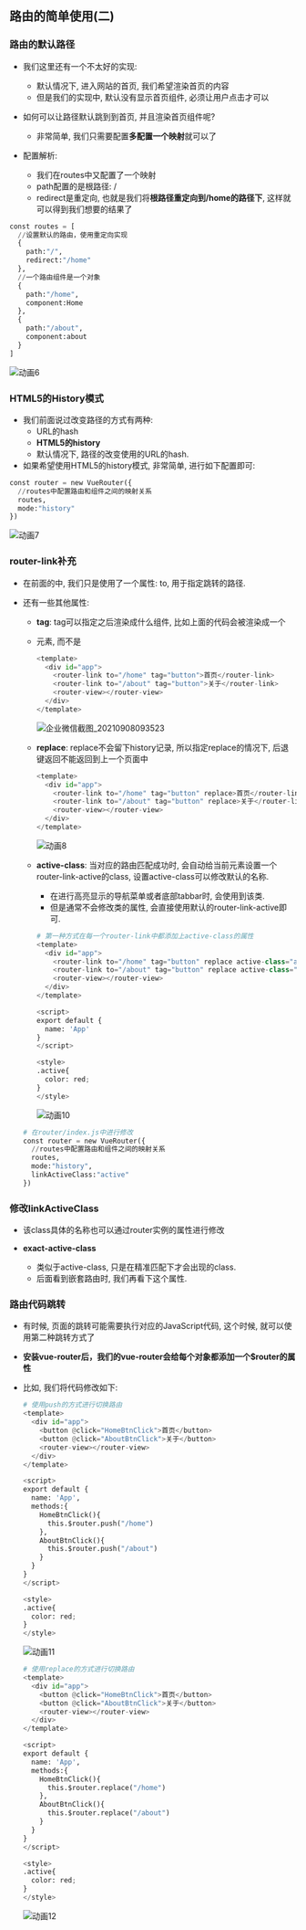 ## 路由的简单使用(二)

### 路由的默认路径

- 我们这里还有一个不太好的实现:
  - 默认情况下, 进入网站的首页, 我们希望<router-view>渲染首页的内容
  - 但是我们的实现中, 默认没有显示首页组件, 必须让用户点击才可以
- 如何可以让路径默认跳到到首页, 并且<router-view>渲染首页组件呢?
  - 非常简单, 我们只需要配置**多配置一个映射**就可以了

- 配置解析:
  - 我们在routes中又配置了一个映射
  - path配置的是根路径: /
  - redirect是重定向, 也就是我们将**根路径重定向到/home的路径下**, 这样就可以得到我们想要的结果了

```python
const routes = [
  //设置默认的路由，使用重定向实现
  {
    path:"/",
    redirect:"/home"
  },
  //一个路由组件是一个对象
  {
    path:"/home",
    component:Home
  },
  {
    path:"/about",
    component:about
  }
]
```

![动画6](images/动画6.gif)

### HTML5的History模式

- 我们前面说过改变路径的方式有两种:
  - URL的hash
  - **HTML5的history**
  - 默认情况下, 路径的改变使用的URL的hash.
- 如果希望使用HTML5的history模式, 非常简单, 进行如下配置即可:

```python
const router = new VueRouter({
  //routes中配置路由和组件之间的映射关系
  routes,
  mode:"history"
})
```

![动画7](images/动画7.gif)

### router-link补充

- 在前面的<router-link>中, 我们只是使用了一个属性: to, 用于指定跳转的路径.

- <router-link>还有一些其他属性:

  - **tag**: tag可以指定<router-link>之后渲染成什么组件, 比如上面的代码会被渲染成一个<li>元素, 而不是<a>

    ```python
    <template>
      <div id="app">
        <router-link to="/home" tag="button">首页</router-link>
        <router-link to="/about" tag="button">关于</router-link>
        <router-view></router-view>
      </div>
    </template>
    ```

    ![企业微信截图_20210908093523](images/企业微信截图_20210908093523.png)

  - **replace**: replace不会留下history记录, 所以指定replace的情况下, 后退键返回不能返回到上一个页面中

    ```python
    <template>
      <div id="app">
        <router-link to="/home" tag="button" replace>首页</router-link>
        <router-link to="/about" tag="button" replace>关于</router-link>
        <router-view></router-view>
      </div>
    </template>
    ```

    ![动画8](images/动画8.gif)

  - **active-class**: 当<router-link>对应的路由匹配成功时, 会自动给当前元素设置一个router-link-active的class, 设置active-class可以修改默认的名称.

    - 在进行高亮显示的导航菜单或者底部tabbar时, 会使用到该类.
    - 但是通常不会修改类的属性, 会直接使用默认的router-link-active即可. 

    ```python
    # 第一种方式在每一个router-link中都添加上active-class的属性
    <template>
      <div id="app">
        <router-link to="/home" tag="button" replace active-class="active">首页</router-link>
        <router-link to="/about" tag="button" replace active-class="active">关于</router-link>
        <router-view></router-view>
      </div>
    </template>
    
    <script>
    export default {
      name: 'App'
    }
    </script>
    
    <style>
    .active{
      color: red;
    }
    </style>
    ```

    ![动画10](images/动画10.gif)

  ```python
  # 在router/index.js中进行修改
  const router = new VueRouter({
    //routes中配置路由和组件之间的映射关系
    routes,
    mode:"history",
    linkActiveClass:"active"
  })
  ```

### 修改linkActiveClass

- 该class具体的名称也可以通过router实例的属性进行修改

- **exact-active-class**
  - 类似于active-class, 只是在精准匹配下才会出现的class.
  - 后面看到嵌套路由时, 我们再看下这个属性.

### 路由代码跳转

- 有时候, 页面的跳转可能需要执行对应的JavaScript代码, 这个时候, 就可以使用第二种跳转方式了
  
- **安装vue-router后，我们的vue-router会给每个对象都添加一个$router的属性**
  
- 比如, 我们将代码修改如下: 

  ```python
  # 使用push的方式进行切换路由
  <template>
    <div id="app">
      <button @click="HomeBtnClick">首页</button>
      <button @click="AboutBtnClick">关于</button>
      <router-view></router-view>
    </div>
  </template>
  
  <script>
  export default {
    name: 'App',
    methods:{
      HomeBtnClick(){
        this.$router.push("/home")
      },
      AboutBtnClick(){
        this.$router.push("/about")
      }
    }
  }
  </script>
  
  <style>
  .active{
    color: red;
  }
  </style>
  ```

  ![动画11](images/动画11.gif)

  ```python
  # 使用replace的方式进行切换路由
  <template>
    <div id="app">
      <button @click="HomeBtnClick">首页</button>
      <button @click="AboutBtnClick">关于</button>
      <router-view></router-view>
    </div>
  </template>
  
  <script>
  export default {
    name: 'App',
    methods:{
      HomeBtnClick(){
        this.$router.replace("/home")
      },
      AboutBtnClick(){
        this.$router.replace("/about")
      }
    }
  }
  </script>
  
  <style>
  .active{
    color: red;
  }
  </style>
  ```

  ![动画12](images/动画12.gif)

  